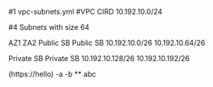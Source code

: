 #1 vpc-subnets.yml
#VPC CIRD
10.192.10.0/24

#4 Subnets with size 64

AZ1                     ZA2
Public SB               Public SB
10.192.10.0/26          10.192.10.64/26

Private SB              Private SB
10.192.10.128/26        10.192.10.192/26

(https://hello)
-a
-b
** abc
